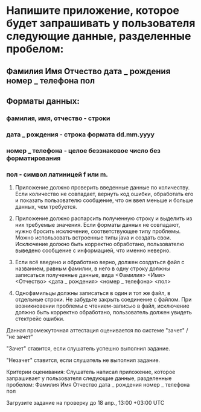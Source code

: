 # Напишите приложение, которое будет запрашивать у пользователя следующие данные, разделенные пробелом:

## Фамилия Имя Отчество дата _ рождения номер _ телефона пол

## Форматы данных:

### фамилия, имя, отчество - строки
### дата _ рождения - строка формата dd.mm.yyyy
### номер _ телефона - целое беззнаковое число без форматирования
### пол - символ латиницей f или m.

1. Приложение должно проверить введенные данные по количеству. Если количество не совпадает, вернуть код ошибки,
обработать его и показать пользователю сообщение, что он ввел меньше и больше данных, чем требуется.

2. Приложение должно распарсить полученную строку и выделить из них требуемые значения. Если форматы данных
не совпадают, нужно бросить исключение, соответствующее типу проблемы. Можно использовать встроенные
типы java и создать свои. Исключение должно быть корректно обработано, пользователю выведено сообщение
с информацией, что именно неверно.

3. Если всё введено и обработано верно, должен создаться файл с названием, равным фамилии, в него в одну строку
должны записаться полученные данные, вида
<Фамилия> <Имя> <Отчество> <дата _ рождения> <номер _ телефона> <пол>

4. Однофамильцы должны записаться в один и тот же файл, в отдельные строки.
Не забудьте закрыть соединение с файлом.
При возникновении проблемы с чтением-записью в файл, исключение должно быть корректно обработано, пользователь
должен увидеть стектрейс ошибки.

Данная промежуточная аттестация оценивается по системе "зачет" / "не зачет"

"Зачет" ставится, если слушатель успешно выполнил задание.

"Незачет" ставится, если слушатель не выполнил задание.

Критерии оценивания: Слушатель написал приложение, которое запрашивает у пользователя следующие данные, разделенные
пробелом: Фамилия Имя Отчество дата _ рождения номер _ телефона пол

Загрузите задание на проверку до 18 апр., 13:00 +03:00 UTC
